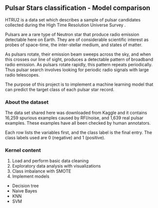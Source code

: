 ## Pulsar Stars classification - Model comparison
HTRU2 is a data set which describes a sample of pulsar candidates collected during the High Time Resolution Universe Survey .

Pulsars are a rare type of Neutron star that produce radio emission detectable here on Earth. They are of considerable scientific interest as probes of space-time, 
the inter-stellar medium, and states of matter.

As pulsars rotate, their emission beam sweeps across the sky, and when this crosses our line of sight, produces a detectable pattern of broadband radio emission. 
As pulsars rotate rapidly, this pattern repeats periodically. Thus pulsar search involves looking for periodic radio signals with large radio telescopes.

The purpose of this project is to implement a machine learning model that can predict the target class of each pulsar star record.

### About the dataset
The data set shared here was downloaded from Kaggle and it contains 16,259 spurious examples caused by RFI/noise, and 1,639 real pulsar examples. 
These examples have all been checked by human annotators.

Each row lists the variables first, and the class label is the final entry. The class labels used are 0 (negative) and 1 (positive).

### Kernel content
1. Load and perform basic data cleaning
2. Exploratory data analysis with visualizations 
3. Class imbalance with SMOTE
4. Implement models
  * Decision tree
  * Naive Bayes
  * KNN
  * SVM
